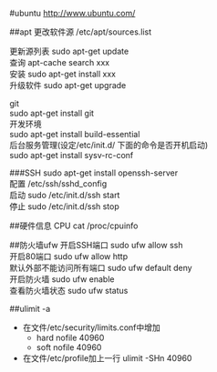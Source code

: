 #ubuntu
<http://www.ubuntu.com/>

##apt
更改软件源 /etc/apt/sources.list  

更新源列表 sudo apt-get update  
查询  apt-cache search xxx  
安装  sudo apt-get install xxx  
升级软件 sudo apt-get upgrade  

git  
sudo apt-get install git  
开发环境  
sudo apt-get install build-essential  
后台服务管理(设定/etc/init.d/ 下面的命令是否开机启动)  
sudo apt-get install sysv-rc-conf  

###SSH
sudo apt-get install openssh-server  
配置 /etc/ssh/sshd_config  
启动 sudo /etc/init.d/ssh start  
停止 sudo /etc/init.d/ssh stop  

##硬件信息
CPU   cat /proc/cpuinfo  

##防火墙ufw
开启SSH端口 sudo ufw allow ssh  
开启80端口 sudo ufw allow http  
默认外部不能访问所有端口 sudo ufw default deny  
开启防火墙 sudo ufw enable  
查看防火墙状态 sudo ufw status  

##ulimit -a
* 在文件/etc/security/limits.conf中增加  
  * hard nofile 40960
  * soft nofile 40960
* 在文件/etc/profile加上一行 ulimit -SHn 40960  